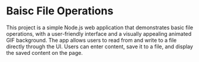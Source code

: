 # Baisc File Operations
This project is a simple Node.js web application that demonstrates basic file operations, with a user-friendly interface and a visually appealing animated GIF background. The app allows users to read from and write to a file directly through the UI. Users can enter content, save it to a file, and display the saved content on the page.
